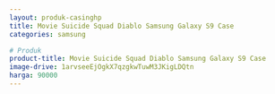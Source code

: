 ```yaml
---
layout: produk-casinghp
title: Movie Suicide Squad Diablo Samsung Galaxy S9 Case
categories: samsung

# Produk
product-title: Movie Suicide Squad Diablo Samsung Galaxy S9 Case
image-drive: 1arvseeEjOgkX7qzgkwTuwM3JKigLDQtn
harga: 90000
---
```

